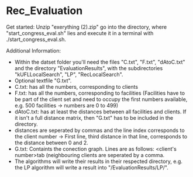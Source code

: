 # Rec_Evaluation

Get started:
Unzip "exerything (2).zip" go into the directory, where "start_congress_eval.sh" lies and execute it in a terminal with ./start_congress_eval.sh.


Additional Information:
- Within the datset folder you'll need the files "C.txt", "F.txt", "dAtoC.txt" and the directory "EvaluationResults", with the subdirectories "kUFLLocalSearch", "LP", "RecLocalSearch".
- Optional textfile "G.txt".
- C.txt: has all the numbers, corresponding to clients
- F.txt: has all the numbers, corresponding to facilities (Facilities have to be part of the client set and need to occupy the first numbers available, e.g. 500 facilities -> numbers are 0 to 499)
- dAtoC.txt: has at least the distances between all facilities and clients. If it isn't a full distance matrix, then "G.txt" has to be included in the directory.
- distances are seperated by commas and the line index corresponds to the client number -> First line, third distance in that line, corresponds to the distance between 0 and 2.
- G.txt: Containts the conection graph. Lines are as follows: <client's number>tab<neighbouring clients> (neighbouring clients are seperated by a comma.
- The algorithms will write their results in their respected directory, e.g. the LP algorithm will write a result into "<Dataset>/EvaluationResults/LP/".
